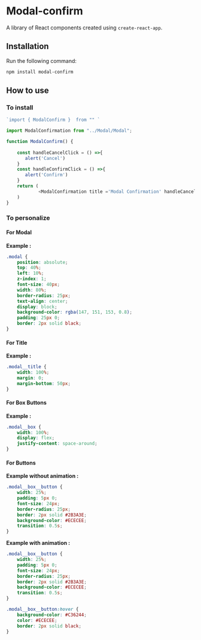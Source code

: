 # **Modal-confirm**
A library of React components created using `create-react-app`.

## **Installation**

Run the following command:

```bash
npm install modal-confirm
```

## **How to use**

### **To install**
```javascript
`import { ModalConfirm }  from "" `
```

```javascript
import ModalConfirmation from "../Modal/Modal";

function ModalConfirm() {
  
    const handleCancelClick = () =>{
       alert('Cancel')
    }
    const handleConfirmClick = () =>{
       alert('Confirm')
    }
    return (        
            <ModalConfirmation title ='Modal Confirmation' handleCancelClick={handleCancelClick} handleConfirmClick={handleConfirmClick}/>        
    )
}
```
### **To personalize**

#### **For Modal**

**Example :**
```css
.modal {
    position: absolute;
    top: 40%;
    left: 10%;
    z-index: 1;
    font-size: 40px;
    width: 80%;
    border-radius: 25px;
    text-align: center;
    display: block;
    background-color: rgba(147, 151, 153, 0.8);
    padding: 25px 0;
    border: 2px solid black;
}
```
#### **For Title**

**Example :** 
```css
.modal__title {
    width: 100%;
    margin: 0;
    margin-bottom: 50px;
}
```
#### **For Box Buttons**

**Example :** 
```css
.modal__box {
    width: 100%;
    display: flex;
    justify-content: space-around;
}
```
#### **For Buttons**

**Example without animation :** 
```css
.modal__box__button {
    width: 25%;
    padding: 5px 0;
    font-size: 24px;
    border-radius: 25px;
    border: 2px solid #2B3A3E;
    background-color: #ECECEE;
    transition: 0.5s;
}
```
**Example with animation :** 
```css
.modal__box__button {
    width: 25%;
    padding: 5px 0;
    font-size: 24px;
    border-radius: 25px;
    border: 2px solid #2B3A3E;
    background-color: #ECECEE;
    transition: 0.5s;
}

.modal__box__button:hover {
    background-color: #C36244;
    color: #ECECEE;
    border: 2px solid black;
}
```